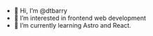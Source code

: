 - 👋 Hi, I’m @dtbarry
- 👀 I’m interested in frontend web development
- 🌱 I’m currently learning Astro and React.

<!---
dtbarry/dtbarry is a ✨ special ✨ repository because its `README.md` (this file) appears on your GitHub profile.
You can click the Preview link to take a look at your changes.
--->
